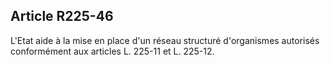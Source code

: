 ## Article R225-46

L'Etat aide à la mise en place d'un réseau structuré d'organismes autorisés conformément aux articles L.
225-11 et L. 225-12.

